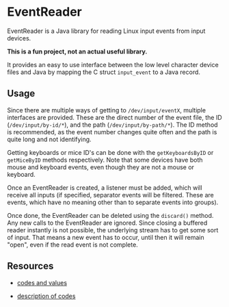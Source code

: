 # EventReader

EventReader is a Java library for reading Linux input events from input devices.

**This is a fun project, not an actual useful library.**

It provides an easy to use interface between the low level character device files and Java by mapping the C struct `input_event` to a Java record.

## Usage

Since there are multiple ways of getting to `/dev/input/eventX`, multiple interfaces are provided. These are the direct number of the event file, the ID (`/dev/input/by-id/*`), and the path (`/dev/input/by-path/*`). The ID method is recommended, as the event number changes quite often and the path is quite long and not identifying.

Getting keyboards or mice ID's can be done with the `getKeyboardsByID` or `getMiceByID` methods respectively. Note that some devices have both mouse and keyboard events, even though they are not a mouse or keyboard.

Once an EventReader is created, a listener must be added, which will receive all inputs (if specified, separator events will be filtered. These are events, which have no meaning other than to separate events into groups).

Once done, the EventReader can be deleted using the `discard()` method. Any new calls to the EventReader are ignored. Since closing a buffered reader instantly is not possible, the underlying stream has to get some sort of input. That means a new event has to occur, until then it will remain "open", even if the read event is not complete.

## Resources

- [codes and values](https://elixir.bootlin.com/linux/latest/source/include/uapi/linux/input-event-codes.h)

- [description of codes](https://www.kernel.org/doc/html/v4.15/input/event-codes.html) 

